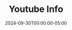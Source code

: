 ---
layout: ext_single
title: Youtube Info
slug: youtube-info
desc: Get YouTube video info, duration, captions and more.
category: utilities
date: '2024-09-30T00:00:00-05:00'
permalink: extensions/utilities/:slug
download_url: https://christinak.itch.io/youtube-info
developer_name: Christina K.
developer_url: https://docs.christinak.ca/
icon_local: youtube_info.png
screenshots_local: youtube_info_ss.png, youtube_info_captions.png, youtube_info_video-info.png, youtube_info_search.png
version: 1.0
sammi_version: any
platform: Any
overview: |
    Collection of commands to interact with the YouTube API.

    ## Features

    - **Video Information** - get video title, description, view count, like count, thumbnails, license and more
    - **Video Duration** - get video duration in milliseconds, seconds or minutes
    - **Video Captions** - get video captions in different languages, formatted as an array or text, with or without timestamps
    - **Video Comments** - get video comments, including author, comment, like count, published date, replies and more
    - **Get Playlist Items** - get playlist items, including video title, description, published at, thumbnails and more
    - **Search Videos** - search videos by keywords, channel, category, duration and more 
setup_url: https://docs.christinak.ca/docs/extensions/youtube-info#setup
privacy_collect: false
---